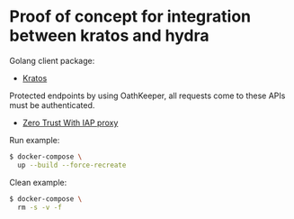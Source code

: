 # Proof of concept for integration between kratos and hydra

Golang client package:

- [Kratos](https://pkg.go.dev/github.com/ory/kratos-client-go)

Protected endpoints by using OathKeeper, all requests come to these APIs must be authenticated.

- [Zero Trust With IAP proxy](https://www.ory.sh/kratos/docs/guides/zero-trust-iap-proxy-identity-access-proxy/)

Run example:
```bash
$ docker-compose \
  up --build --force-recreate
```

Clean example:
```bash
$ docker-compose \
  rm -s -v -f
```